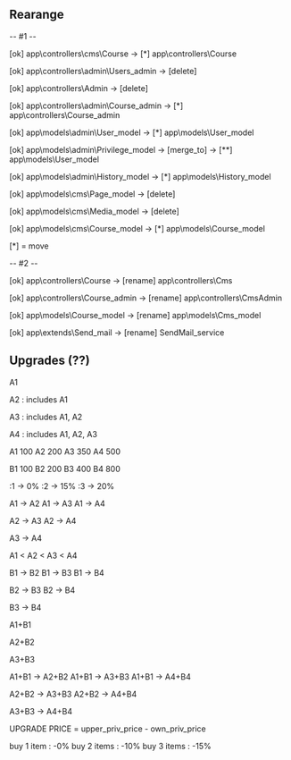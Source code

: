 Rearange
---

-- #1 --

[ok] app\controllers\cms\Course -> [*] app\controllers\Course

[ok] app\controllers\admin\Users_admin -> [delete]

[ok] app\controllers\Admin -> [delete]

[ok] app\controllers\admin\Course_admin -> [*] app\controllers\Course_admin

[ok] app\models\admin\User_model -> [*] app\models\User_model

[ok] app\models\admin\Privilege_model -> [merge_to] -> [**] app\models\User_model

[ok] app\models\admin\History_model -> [*] app\models\History_model

[ok] app\models\cms\Page_model -> [delete]

[ok] app\models\cms\Media_model -> [delete]

[ok] app\models\cms\Course_model -> [*] app\models\Course_model


[*] = move


-- #2 --

[ok] app\controllers\Course -> [rename] app\controllers\Cms

[ok] app\controllers\Course_admin -> [rename] app\controllers\CmsAdmin

[ok] app\models\Course_model -> [rename] app\models\Cms_model

[ok] app\extends\Send_mail -> [rename] SendMail_service



Upgrades (??)
---


A1

A2 : includes A1

A3 : includes A1, A2

A4 : includes A1, A2, A3


A1  100
A2  200
A3  350
A4  500

B1  100
B2  200
B3  400
B4  800


:1 -> 0%
:2 -> 15%
:3 -> 20%




A1 -> A2
A1 -> A3
A1 -> A4

A2 -> A3
A2 -> A4

A3 -> A4

A1 < A2 < A3 < A4



B1 -> B2
B1 -> B3
B1 -> B4

B2 -> B3
B2 -> B4

B3 -> B4


A1+B1

A2+B2

A3+B3


A1+B1 -> A2+B2
A1+B1 -> A3+B3
A1+B1 -> A4+B4

A2+B2 -> A3+B3
A2+B2 -> A4+B4

A3+B3 -> A4+B4



UPGRADE PRICE = upper_priv_price - own_priv_price

buy 1 item : -0%
buy 2 items : -10%
buy 3 items : -15%
